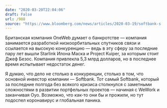 ```yaml
---
date: "2020-03-20T22:04:06"
draft: False
url: /988
source: "https://www.bloomberg.com/news/articles/2020-03-19/softbank-s-oneweb-is-said-to-mull-bankruptcy-as-cash-dwindles?srnd=technology-vp"
---
```


Британская компания OneWeb думает о банкротстве — компания занимается разработкой низкоорбитальных спутников связи и ссылается на высокую конкуренцию — ведь в эту сферу за последние пару лет вышли Starlink Илона Маска и Project Kuiper, за которым стоит Джеф Безос. Компания привлекла 5,3 млрд долларов, но в последнее время испытывает недостаток денег.

Я думаю, что дело не столько в конкуренции, столько в том, что основной инвестор компании — Softbank. Тот самый Softbank, который за последние полгода без всякого кризиса столкнулся с заметными сложностями в развитии портфельных проектов — начиная с WeWork и заканчивая Oyo. Возможно, что как-то они бы и прожили, но тут подоспел коронавирус и глобальная паника.
